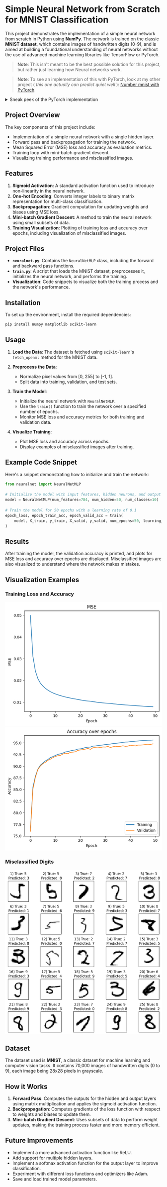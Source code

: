 # Simple Neural Network from Scratch for MNIST Classification

This project demonstrates the implementation of a simple neural network from scratch in Python using **NumPy**. The network is trained on the classic **MNIST dataset**, which contains images of handwritten digits (0-9), and is aimed at building a foundational understanding of neural networks without the use of advanced machine learning libraries like TensorFlow or PyTorch.

> **Note**: This isn't meant to be the best possible solution for this project, but rather just learning how Neural networks work.

<!-- Set big NOTE -->
> **Note**: To see an implementation of this with PyTorch, look at my other project ( *this one actually can predict quiet well* ): [Number mnist with PyTorch](https://github.com/driessenslucas/numbers_mnist)

<!-- folding note -->
<details>
<summary>Sneak peek of the PyTorch implementation</summary>

<img src="https://github.com/driessenslucas/numbers_mnist/blob/main/Digit%20Recognition_screenshot_01.11.2024.png">

</details>

## Project Overview

The key components of this project include:
- Implementation of a simple neural network with a single hidden layer.
- Forward pass and backpropagation for training the network.
- Mean Squared Error (MSE) loss and accuracy as evaluation metrics.
- Training loop with mini-batch gradient descent.
- Visualizing training performance and misclassified images.

## Features
1. **Sigmoid Activation**: A standard activation function used to introduce non-linearity in the neural network.
2. **One-hot Encoding**: Converts integer labels to binary matrix representation for multi-class classification.
3. **Backpropagation**: Gradient computation for updating weights and biases using MSE loss.
4. **Mini-batch Gradient Descent**: A method to train the neural network using small subsets of data.
5. **Training Visualization**: Plotting of training loss and accuracy over epochs, including visualization of misclassified images.

## Project Files

- **`neuralnet.py`**: Contains the `NeuralNetMLP` class, including the forward and backward pass functions.
- **`train.py`**: A script that loads the MNIST dataset, preprocesses it, initializes the neural network, and performs the training.
- **Visualization**: Code snippets to visualize both the training process and the network's performance.

## Installation

To set up the environment, install the required dependencies:

```bash
pip install numpy matplotlib scikit-learn
```

## Usage

1. **Load the Data**: The dataset is fetched using `scikit-learn`'s `fetch_openml` method for the MNIST data.

2. **Preprocess the Data**:
   - Normalize pixel values from [0, 255] to [-1, 1].
   - Split data into training, validation, and test sets.

3. **Train the Model**:
   - Initialize the neural network with `NeuralNetMLP`.
   - Use the `train()` function to train the network over a specified number of epochs.
   - Monitor MSE loss and accuracy metrics for both training and validation data.

4. **Visualize Training**:
   - Plot MSE loss and accuracy across epochs.
   - Display examples of misclassified images after training.

## Example Code Snippet

Here's a snippet demonstrating how to initialize and train the network:

```python
from neuralnet import NeuralNetMLP

# Initialize the model with input features, hidden neurons, and output classes
model = NeuralNetMLP(num_features=784, num_hidden=50, num_classes=10)

# Train the model for 50 epochs with a learning rate of 0.1
epoch_loss, epoch_train_acc, epoch_valid_acc = train(
    model, X_train, y_train, X_valid, y_valid, num_epochs=50, learning_rate=0.1
)
```

## Results

After training the model, the validation accuracy is printed, and plots for MSE loss and accuracy over epochs are displayed. Misclassified images are also visualized to understand where the network makes mistakes.

## Visualization Examples

### Training Loss and Accuracy
![Training Plots](./images/loss.png)
![accuracy](./images/accuracy.png)

### Misclassified Digits
![Misclassified Images](images/misclassified.png)

## Dataset

The dataset used is **MNIST**, a classic dataset for machine learning and computer vision tasks. It contains 70,000 images of handwritten digits (0 to 9), each image being 28x28 pixels in grayscale.

## How it Works

1. **Forward Pass**: Computes the outputs for the hidden and output layers using matrix multiplication and applies the sigmoid activation function.
2. **Backpropagation**: Computes gradients of the loss function with respect to weights and biases to update them.
3. **Mini-batch Gradient Descent**: Uses subsets of data to perform weight updates, making the training process faster and more memory efficient.

## Future Improvements

- Implement a more advanced activation function like ReLU.
- Add support for multiple hidden layers.
- Implement a softmax activation function for the output layer to improve classification.
- Experiment with different loss functions and optimizers like Adam.
- Save and load trained model parameters.